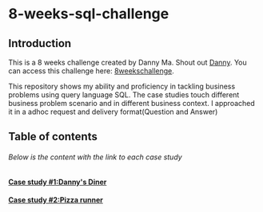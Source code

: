 # 8-weeks-sql-challenge


## Introduction
This is a 8 weeks challenge created by Danny Ma. Shout out [Danny](https://www.linkedin.com/company/datawithdanny).
You can access this challenge here: [8weekschallenge](https://8weeksqlchallenge.com).

This repository shows my ability and proficiency in tackling business problems using query language SQL. The case studies touch different business problem scenario and in different business context. I approached it in a adhoc request and delivery format(Question and Answer)

## Table of contents
###### _Below is the content with the link to each case study_

#### [Case study #1:Danny's Diner](https://github.com/Echooed/8-weeks-sql-challenge/blob/main/CS.1%20Danny's%20diner.md)

#### [Case study #2:Pizza runner](https://github.com/Echooed/8-weeks-sql-challenge/blob/main/CS.2%20Pizza%20runner.md)

